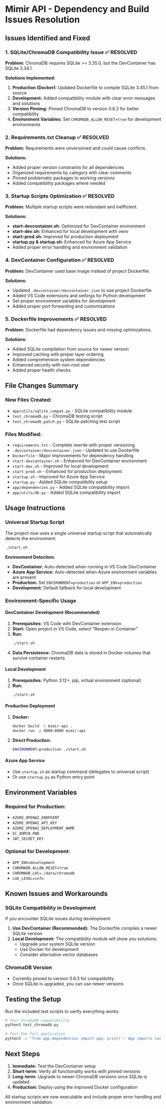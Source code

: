 # Mimir API - Dependency and Build Issues Resolution

## Issues Identified and Fixed

### 1. SQLite/ChromaDB Compatibility Issue ✅ RESOLVED

**Problem:** ChromaDB requires SQLite >= 3.35.0, but the DevContainer has SQLite 3.34.1.

**Solutions Implemented:**

1. **Production (Docker):** Updated Dockerfile to compile SQLite 3.45.1 from source
2. **Development:** Added compatibility module with clear error messages and solutions
3. **Version Pinning:** Pinned ChromaDB to version 0.6.3 for better compatibility
4. **Environment Variables:** Set `CHROMADB_ALLOW_RESET=true` for development environments

### 2. Requirements.txt Cleanup ✅ RESOLVED

**Problem:** Requirements were unversioned and could cause conflicts.

**Solutions:**
- Added proper version constraints for all dependencies
- Organized requirements by category with clear comments
- Pinned problematic packages to working versions
- Added compatibility packages where needed

### 3. Startup Scripts Optimization ✅ RESOLVED

**Problem:** Multiple startup scripts were redundant and inefficient.

**Solutions:**
- **start-devcontainer.sh:** Optimized for DevContainer environment
- **start-dev.sh:** Enhanced for local development with venv
- **start-prod.sh:** Improved for production deployment
- **startup.py & startup.sh:** Enhanced for Azure App Service
- Added proper error handling and environment validation

### 4. DevContainer Configuration ✅ RESOLVED

**Problem:** DevContainer used base image instead of project Dockerfile.

**Solutions:**
- Updated `.devcontainer/devcontainer.json` to use project Dockerfile
- Added VS Code extensions and settings for Python development
- Set proper environment variables for development
- Added proper port forwarding and customizations

### 5. Dockerfile Improvements ✅ RESOLVED

**Problem:** Dockerfile had dependency issues and missing optimizations.

**Solutions:**
- Added SQLite compilation from source for newer version
- Improved caching with proper layer ordering
- Added comprehensive system dependencies
- Enhanced security with non-root user
- Added proper health checks

## File Changes Summary

### New Files Created:
- `app/utils/sqlite_compat.py` - SQLite compatibility module
- `test_chromadb.py` - ChromaDB testing script
- `test_chromadb_patch.py` - SQLite patching test script

### Files Modified:
- `requirements.txt` - Complete rewrite with proper versioning
- `.devcontainer/devcontainer.json` - Updated to use Dockerfile
- `Dockerfile` - Major improvements for dependency handling
- `start-devcontainer.sh` - Enhanced for DevContainer environment
- `start-dev.sh` - Improved for local development
- `start-prod.sh` - Enhanced for production deployment
- `startup.sh` - Improved for Azure App Service
- `startup.py` - Added SQLite compatibility setup
- `app/dependencies.py` - Added SQLite compatibility import
- `app/utils/db.py` - Added SQLite compatibility import

## Usage Instructions

### Universal Startup Script

The project now uses a single universal startup script that automatically detects the environment:

```bash
./start.sh
```

**Environment Detection:**
- **DevContainer:** Auto-detected when running in VS Code DevContainer
- **Azure App Service:** Auto-detected when Azure environment variables are present
- **Production:** Set `ENVIRONMENT=production` or `APP_ENV=production`
- **Development:** Default fallback for local development

### Environment-Specific Usage

#### DevContainer Development (Recommended)
1. **Prerequisites:** VS Code with DevContainer extension
2. **Start:** Open project in VS Code, select "Reopen in Container"
3. **Run:** 
   ```bash
   ./start.sh
   ```
4. **Data Persistence:** ChromaDB data is stored in Docker volumes that survive container restarts

#### Local Development
1. **Prerequisites:** Python 3.12+, pip, virtual environment (optional)
2. **Run:**
   ```bash
   ./start.sh
   ```

#### Production Deployment
1. **Docker:** 
   ```bash
   docker build -t mimir-api .
   docker run -p 8000:8000 mimir-api
   ```

2. **Direct Production:**
   ```bash
   ENVIRONMENT=production ./start.sh
   ```

#### Azure App Service
- Use `startup.sh` as startup command (delegates to universal script)
- Or use `startup.py` as Python entry point

## Environment Variables

### Required for Production:
- `AZURE_OPENAI_ENDPOINT`
- `AZURE_OPENAI_API_KEY`
- `AZURE_OPENAI_DEPLOYMENT_NAME`
- `EC_ADMIN_PWD`
- `JWT_SECRET_KEY`

### Optional for Development:
- `APP_ENV=development`
- `CHROMADB_ALLOW_RESET=true`
- `CHROMADB_LOC=./data/chromadb`
- `LOG_LEVEL=info`

## Known Issues and Workarounds

### SQLite Compatibility in Development

If you encounter SQLite issues during development:

1. **Use DevContainer (Recommended):** The Dockerfile compiles a newer SQLite version
2. **Local Development:** The compatibility module will show you solutions:
   - Upgrade your system SQLite version
   - Use Docker for development
   - Consider alternative vector databases

### ChromaDB Version

- Currently pinned to version 0.6.3 for compatibility
- Once SQLite is upgraded, you can use newer versions

## Testing the Setup

Run the included test scripts to verify everything works:

```bash
# Test ChromaDB compatibility
python3 test_chromadb.py

# Test the full application
python3 -c "from app.dependencies import app; print('✅ App imports successfully')"
```

## Next Steps

1. **Immediate:** Test the DevContainer setup
2. **Short-term:** Verify all functionality works with pinned versions
3. **Long-term:** Upgrade to newer ChromaDB versions once SQLite is updated
4. **Production:** Deploy using the improved Docker configuration

All startup scripts are now executable and include proper error handling and environment validation.
